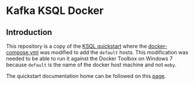 # Kafka KSQL Docker


## Introduction
This repository is a copy of the [KSQL quickstart](https://github.com/confluentinc/ksql/tree/0.1.x/docs/quickstart) where the [docker-compose.yml](./docker-compose.yml) was modified to add the `default` hosts. This modification was needed to be able to run it against the Docker Toolbox on Windows 7 because `default` is the name of the docker host machine and not `moby`.

The quickstart documentation home can be followed on this [page](./quickstart-home.md).

